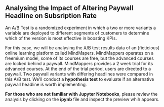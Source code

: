 ## Analysing the Impact of Altering Paywall Headline on Subsription Rate

An A/B Test is a randomized experiment in which a two or more variants a variable are deployed to different segments of customers to determine which of the version is most effective in boosting KPIs. 

For this case, we will be analysing the A/B test results data of an (ficticious) online learning platform called MindMapers. MindMappers operates on a freemium model, some of its courses are free, but the advanced courses are locked behind a paywall. MindMappers provides a 2 week trial for its advanced courses. At the end of the trial period, users are directed to a paywall. Two paywall variants with differing headlines were compared in this A/B test. We'll conduct a **hypothesis test** to evaluate if an alternative paywall headline is worth implementing.

**For those who are not familiar with Jupyter Notebooks**, please review the analysis by clicking on the **ipynb** file and inspect the preview whih appears.
